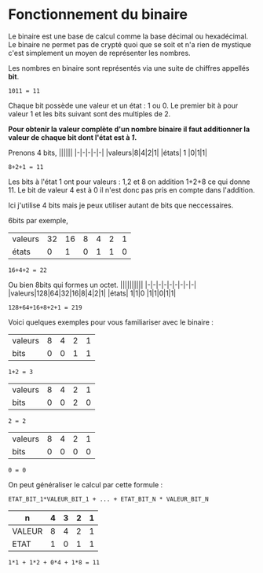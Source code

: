 
# Fonctionnement du binaire

Le binaire est une base de calcul comme la base décimal ou hexadécimal. Le binaire ne permet pas de crypté quoi que se soit et n'a rien de mystique c'est simplement un moyen de représenter les nombres.

Les nombres en binaire sont représentés via une suite de chiffres appellés **bit**.

```
1011 = 11
```

Chaque bit possède une valeur et un état : 1 ou 0. Le premier bit à pour valeur 1 et les bits suivant sont des multiples de 2.

**Pour obtenir la valeur complète d'un nombre binaire il faut additionner la valeur de chaque bit dont l'état est à *1*.**

Prenons 4 bits,
||||||
|-|-|-|-|-|
|valeurs|8|4|2|1|
|états| 1 |0|1|1|

```
8+2+1 = 11
```

Les bits à l'état 1 ont pour valeurs : 1,2 et 8 on addition 1+2+8 ce qui donne 11. Le bit de valeur 4 est à 0 il n'est donc pas pris en compte dans l'addition.

Ici j'utilise 4 bits mais je peux utiliser autant de bits que neccessaires.

6bits par exemple,

||||||||
|-|-|-|-|-|-|-|
|valeurs|32|16|8|4|2|1|
|états| 0|1|0 |1|1|0|

```
16+4+2 = 22
```

Ou bien 8bits qui formes un octet.
||||||||||
|-|-|-|-|-|-|-|-|-|
|valeurs|128|64|32|16|8|4|2|1|
|états| 1|1|0 |1|1|0|1|1|

```
128+64+16+8+2+1 = 219
```

Voici quelques exemples pour vous familiariser avec le binaire :

||||||
|-|-|-|-|-|
|valeurs|8|4|2|1|
|bits| 0 |0|1|1|

```
1+2 = 3
```

||||||
|-|-|-|-|-|
|valeurs|8|4|2|1|
|bits|0|0|2|0|

```
2 = 2
```

||||||
|-|-|-|-|-|
|valeurs|8|4|2|1|
|bits|0|0|0|0|

```
0 = 0
```

On peut généraliser le calcul par cette formule :
```
ETAT_BIT_1*VALEUR_BIT_1 + ... + ETAT_BIT_N * VALEUR_BIT_N
```

|n|4|3|2|1|
|-|-|-|-|-|
|VALEUR|8|4|2|1|
|ETAT| 1 |0|1|1|

```
1*1 + 1*2 + 0*4 + 1*8 = 11
```